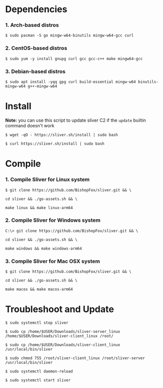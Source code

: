 # Dependencies

### **1. Arch-based distros**

`$ sudo pacman -S go mingw-w64-binutils mingw-w64-gcc curl`

### **2. CentOS-based distros**

`$ sudo yum -y install gnupg curl gcc gcc-c++ make mingw64-gcc`

### **3. Debian-based distros**

`$ sudo apt install -yqq gpg curl build-essential mingw-w64 binutils-mingw-w64 g++-mingw-w64`

# Install

**Note:** you can use this script to update sliver C2 if the `update` builtin command doesn't work

`$ wget -qO - https://sliver.sh/install | sudo bash`

`$ curl https://sliver.sh/install | sudo bash`

# Compile

### **1. Compile Sliver for Linux system**

`$ git clone https://github.com/BishopFox/sliver.git && \`

`cd sliver && ./go-assets.sh && \`

`make linux && make linux-arm64`

### **2. Compile Sliver for Windows system**

`C:\> git clone https://github.com/BishopFox/sliver.git && \`

`cd sliver && ./go-assets.sh && \`

`make windows && make windows-arm64`

### **3. Compile Sliver for Mac OSX system**

`$ git clone https://github.com/BishopFox/sliver.git && \`

`cd sliver && ./go-assets.sh && \`

`make macos && make macos-arm64`

# Troubleshoot and Update

`$ sudo systemctl stop sliver`

`$ sudo cp /home/$USER/Downloads/sliver-server_linux /home/$USER/Downloads/sliver-client_linux /root/`

`$ sudo cp /home/$USER/Downloads/sliver-client_linux /usr/local/bin/sliver`

`$ sudo chmod 755 /root/sliver-client_linux /root/sliver-server /usr/local/bin/sliver`

`$ sudo systemctl daemon-reload`

`$ sudo systemctl start sliver`
